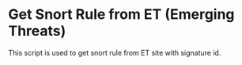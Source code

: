 Get Snort Rule from ET (Emerging Threats)
==
This script is used to get snort rule from ET site with signature id.
